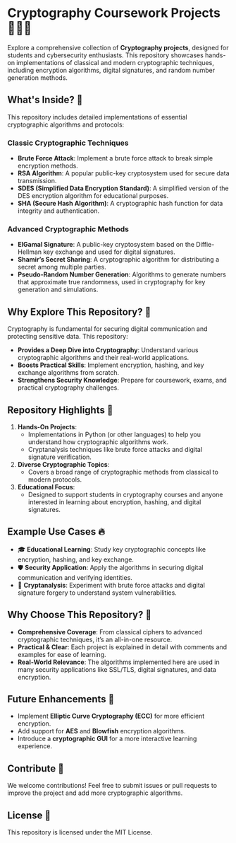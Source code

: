 
# Cryptography Coursework Projects 🔐🧑‍💻  

Explore a comprehensive collection of **Cryptography projects**, designed for students and cybersecurity enthusiasts. This repository showcases hands-on implementations of classical and modern cryptographic techniques, including encryption algorithms, digital signatures, and random number generation methods.  

## What's Inside? 🧠  
This repository includes detailed implementations of essential cryptographic algorithms and protocols:

### Classic Cryptographic Techniques  
- **Brute Force Attack**: Implement a brute force attack to break simple encryption methods.  
- **RSA Algorithm**: A popular public-key cryptosystem used for secure data transmission.  
- **SDES (Simplified Data Encryption Standard)**: A simplified version of the DES encryption algorithm for educational purposes.  
- **SHA (Secure Hash Algorithm)**: A cryptographic hash function for data integrity and authentication.  

### Advanced Cryptographic Methods  
- **ElGamal Signature**: A public-key cryptosystem based on the Diffie-Hellman key exchange and used for digital signatures.  
- **Shamir’s Secret Sharing**: A cryptographic algorithm for distributing a secret among multiple parties.  
- **Pseudo-Random Number Generation**: Algorithms to generate numbers that approximate true randomness, used in cryptography for key generation and simulations.  

## Why Explore This Repository? 🤔  
Cryptography is fundamental for securing digital communication and protecting sensitive data. This repository:  
- **Provides a Deep Dive into Cryptography**: Understand various cryptographic algorithms and their real-world applications.  
- **Boosts Practical Skills**: Implement encryption, hashing, and key exchange algorithms from scratch.  
- **Strengthens Security Knowledge**: Prepare for coursework, exams, and practical cryptography challenges.  

## Repository Highlights 🌟  
1. **Hands-On Projects**:  
   - Implementations in Python (or other languages) to help you understand how cryptographic algorithms work.  
   - Cryptanalysis techniques like brute force attacks and digital signature verification.  
2. **Diverse Cryptographic Topics**:  
   - Covers a broad range of cryptographic methods from classical to modern protocols.  
3. **Educational Focus**:  
   - Designed to support students in cryptography courses and anyone interested in learning about encryption, hashing, and digital signatures.  

## Example Use Cases 🔥  
- 🎓 **Educational Learning**: Study key cryptographic concepts like encryption, hashing, and key exchange.  
- 🛡️ **Security Application**: Apply the algorithms in securing digital communication and verifying identities.  
- 🔧 **Cryptanalysis**: Experiment with brute force attacks and digital signature forgery to understand system vulnerabilities.  

## Why Choose This Repository? 🌟  
- **Comprehensive Coverage**: From classical ciphers to advanced cryptographic techniques, it’s an all-in-one resource.  
- **Practical & Clear**: Each project is explained in detail with comments and examples for ease of learning.  
- **Real-World Relevance**: The algorithms implemented here are used in many security applications like SSL/TLS, digital signatures, and data encryption.  

## Future Enhancements 🚀  
- Implement **Elliptic Curve Cryptography (ECC)** for more efficient encryption.  
- Add support for **AES** and **Blowfish** encryption algorithms.  
- Introduce a **cryptographic GUI** for a more interactive learning experience.  

## Contribute 🤝  
We welcome contributions! Feel free to submit issues or pull requests to improve the project and add more cryptographic algorithms.  

## License 📄  
This repository is licensed under the MIT License.  
